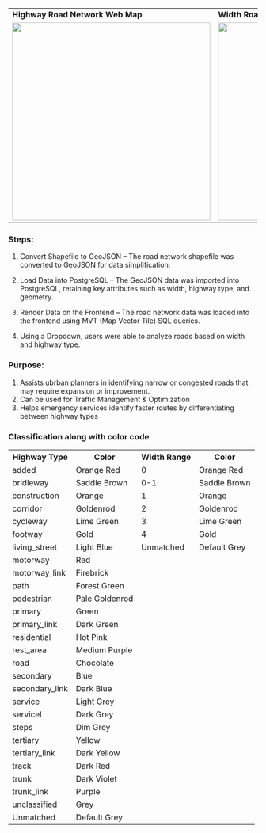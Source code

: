 <table>
  <tr>
    <td><b>Highway Road Network Web Map</b></td>
    <td><b>Width Road Network Web Map</b></td>
  </tr>
  <tr>
    <td><img src="https://github.com/user-attachments/assets/004e5f8e-3460-405d-b1d1-b36c10118930" width="400"></td>
    <td><img src="https://github.com/user-attachments/assets/79fee6b5-3924-46c7-a37f-8ca5d769f218" width="400"></td>
  </tr>
</table>

### Steps:
1. Convert Shapefile to GeoJSON – The road network shapefile was converted to GeoJSON for data simplification.

2. Load Data into PostgreSQL – The GeoJSON data was imported into PostgreSQL, retaining key attributes such as width, highway type, and geometry.

3. Render Data on the Frontend – The road network data was loaded into the frontend using MVT (Map Vector Tile) SQL queries.

4. Using a Dropdown, users were able to analyze roads based on width and highway type.


### Purpose:
1. Assists ubrban planners in identifying narrow or congested roads that may require expansion or improvement.
2. Can be used for Traffic Management & Optimization
3. Helps emergency services identify faster routes by differentiating between highway types
### Classification along with color code

<table>
  <tr>
    <th>Highway Type</th>
    <th>Color</th>
    <th>Width Range</th>
    <th>Color</th>
  </tr>
  <tr>
    <td>added</td>
    <td>Orange Red</td>
    <td>0</td>
    <td>Orange Red</td>
  </tr>
  <tr>
    <td>bridleway</td>
    <td>Saddle Brown</td>
    <td>0-1</td>
    <td>Saddle Brown</td>
  </tr>
  <tr>
    <td>construction</td>
    <td>Orange</td>
    <td>1</td>
    <td>Orange</td>
  </tr>
  <tr>
    <td>corridor</td>
    <td>Goldenrod</td>
    <td>2</td>
    <td>Goldenrod</td>
  </tr>
  <tr>
    <td>cycleway</td>
    <td>Lime Green</td>
    <td>3</td>
    <td>Lime Green</td>
  </tr>
  <tr>
    <td>footway</td>
    <td>Gold</td>
    <td>4</td>
    <td>Gold</td>
  </tr>
  <tr>
    <td>living_street</td>
    <td>Light Blue</td>
    <td>Unmatched</td>
    <td>Default Grey</td>
  </tr>
  <tr>
    <td>motorway</td>
    <td>Red</td>
    <td></td>
    <td></td>
  </tr>
  <tr>
    <td>motorway_link</td>
    <td>Firebrick</td>
    <td></td>
    <td></td>
  </tr>
  <tr>
    <td>path</td>
    <td>Forest Green</td>
    <td></td>
    <td></td>
  </tr>
  <tr>
    <td>pedestrian</td>
    <td>Pale Goldenrod</td>
    <td></td>
    <td></td>
  </tr>
  <tr>
    <td>primary</td>
    <td>Green</td>
    <td></td>
    <td></td>
  </tr>
  <tr>
    <td>primary_link</td>
    <td>Dark Green</td>
    <td></td>
    <td></td>
  </tr>
  <tr>
    <td>residential</td>
    <td>Hot Pink</td>
    <td></td>
    <td></td>
  </tr>
  <tr>
    <td>rest_area</td>
    <td>Medium Purple</td>
    <td></td>
    <td></td>
  </tr>
  <tr>
    <td>road</td>
    <td>Chocolate</td>
    <td></td>
    <td></td>
  </tr>
  <tr>
    <td>secondary</td>
    <td>Blue</td>
    <td></td>
    <td></td>
  </tr>
  <tr>
    <td>secondary_link</td>
    <td>Dark Blue</td>
    <td></td>
    <td></td>
  </tr>
  <tr>
    <td>service</td>
    <td>Light Grey</td>
    <td></td>
    <td></td>
  </tr>
  <tr>
    <td>servicel</td>
    <td>Dark Grey</td>
    <td></td>
    <td></td>
  </tr>
  <tr>
    <td>steps</td>
    <td>Dim Grey</td>
    <td></td>
    <td></td>
  </tr>
  <tr>
    <td>tertiary</td>
    <td>Yellow</td>
    <td></td>
    <td></td>
  </tr>
  <tr>
    <td>tertiary_link</td>
    <td>Dark Yellow</td>
    <td></td>
    <td></td>
  </tr>
  <tr>
    <td>track</td>
    <td>Dark Red</td>
    <td></td>
    <td></td>
  </tr>
  <tr>
    <td>trunk</td>
    <td>Dark Violet</td>
    <td></td>
    <td></td>
  </tr>
  <tr>
    <td>trunk_link</td>
    <td>Purple</td>
    <td></td>
    <td></td>
  </tr>
  <tr>
    <td>unclassified</td>
    <td>Grey</td>
    <td></td>
    <td></td>
  </tr>
  <tr>
    <td>Unmatched</td>
    <td>Default Grey</td>
    <td></td>
    <td></td>
  </tr>
</table>




